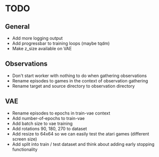 # TODO

## General

* Add more logging output
* Add progressbar to training loops (maybe tqdm)
* Make z_size available on VAE

## Observations

* Don't start worker with nothing to do when gathering observations
* Rename episodes to games in the context of observation gathering
* Rename target and source directory to observation directory

## VAE

* Rename episodes to epochs in train-vae context
* Add number-of-epochs to train-vae
* Add batch size to vae training
* Add rotations 90, 180, 270 to dataset
* Add resize to 64x64 so we can easily test the atari games (different screen size)
* Add split into train / test dataset and think about adding early stopping functionality
